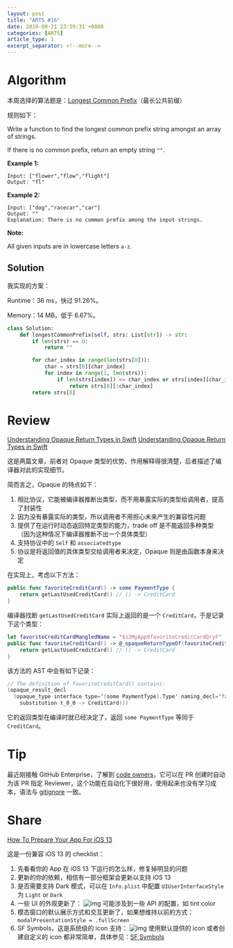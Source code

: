 ```yaml
---
layout: post
title: "ARTS #16"
date: 2019-09-21 23:59:31 +0800
categories: [ARTS]
article_type: 1
excerpt_separator: <!--more-->
---
```



# Algorithm

本周选择的算法题是：[Longest Common Prefix](https://leetcode.com/problems/longest-common-prefix/)（最长公共前缀）

<!--more-->

规则如下：

Write a function to find the longest common prefix string amongst an array of strings.

If there is no common prefix, return an empty string `""`.

**Example 1:**

```
Input: ["flower","flow","flight"]
Output: "fl"
```

**Example 2:**

```
Input: ["dog","racecar","car"]
Output: ""
Explanation: There is no common prefix among the input strings.
```

**Note:**

All given inputs are in lowercase letters `a-z`.

## Solution

我实现的方案：

Runtime：36 ms，快过 91.26%。

Memory：14 MB，低于 6.67%。

```python
class Solution:
    def longestCommonPrefix(self, strs: List[str]) -> str:
        if len(strs) == 0:
            return ""

        for char_index in range(len(strs[0])):
            char = strs[0][char_index]
            for index in range(1, len(strs)):
                if len(strs[index]) <= char_index or strs[index][char_index] != char:
                    return strs[0][:char_index]
        return strs[0]
```


# Review

[Understanding Opaque Return Types in Swift](https://medium.com/@alfianlosari/understanding-opaque-return-types-in-swift-9c36fb5dfa86)
[Understanding Opaque Return Types in Swift](https://swiftrocks.com/understanding-opaque-return-types-in-swift.html)

这是两篇文章，前者对 Opaque 类型的优势、作用解释得很清楚，后者描述了编译器对此的实现细节。

简而言之，Opaque 的特点如下：

1. 相比协议，它能被编译器推断出类型，而不用暴露实际的类型给调用者，提高了封装性
2. 因为没有暴露实际的类型，所以调用者不用担心未来产生的兼容性问题
3. 提供了在运行时动态返回特定类型的能力，trade off 是不能返回多种类型（因为这种情况下编译器推断不出一个具体类型）
4. 支持协议中的 `Self` 和 `associatedtype`
5. 协议是将返回值的具体类型交给调用者来决定，Opaque 则是由函数本身来决定

在实现上，考虑以下方法：

```swift
public func favoriteCreditCard() -> some PaymentType {
    return getLastUsedCreditCard() // () -> CreditCard
}
```

编译器找断 `getLastUsedCreditCard` 实际上返回的是一个 `CreditCard`，于是记录下这个类型：

```swift
let favoriteCreditCardMangledName = "$s3MyApp9favoriteCreditCardQryF"
public func favoriteCreditCard() -> @_opaqueReturnTypeOf(favoriteCreditCardMangledName, 0) {
    return getLastUsedCreditCard() // () -> CreditCard
}
```

该方法的 AST 中会有如下记录：

```swift
// The definition of favoriteCreditCard() contains:
(opaque_result_decl
  (opaque_type interface type='(some PaymentType).Type' naming_decl="favoritePaymentType()" underlying:
    substitution τ_0_0 -> CreditCard)))
```

它的返回类型在编译时就已经决定了，返回 `some PaymentType` 等同于 `CreditCard`。

# Tip

最近刚接触 GitHub Enterprise，了解到 [code owners](https://help.github.com/en/articles/about-code-owners)，它可以在 PR 创建时自动为该 PR 指定 Reviewer，这个功能在自动化下很好用，使用起来也没有学习成本，语法与 [gitignore](https://git-scm.com/docs/gitignore#_pattern_format) 一致。

# Share

[How To Prepare Your App For iOS 13](https://medium.com/flawless-app-stories/how-to-prepare-your-app-for-ios-13-7ea95c3e5433)

这是一份兼容 iOS 13 的 checklist：

1. 先看看你的 App 在 iOS 13 下运行的怎么样，修复掉明显的问题
2. 更新的你的依赖，相信有一部分框架会更新以支持 iOS 13
3. 是否需要支持 Dark 模式，可以在 `Info.plist` 中配置 `UIUserInterfaceStyle` 为 `Light` or `Dark`
4. 一些 UI 的外观更新了：
   ![img](https://miro.medium.com/max/4864/1*500TlMQnap4WVUlGGynlvA.png)
   可能涉及到一些 API 的配置，如 tint color
5. 模态窗口的默认展示方式和交互更新了，如果想维持以前的方式：
   `modalPresentationStyle = .fullScreen`
6. SF Symbols，这是系统级的 icon 支持：
   ![img](https://miro.medium.com/max/4820/1*ci-zWVnULeoyuX4mSIKd0g.png)
   使用默认提供的 icon 或者创建自定义的 icon 都非常简单，具体参见：[SF Symbols](https://developer.apple.com/design/human-interface-guidelines/sf-symbols/overview/)